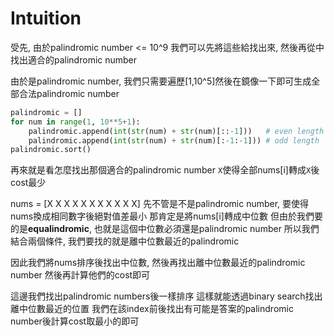 # Intuition

受先, 由於palindromic number <= 10^9
我們可以先將這些給找出來, 然後再從中找出適合的palindromic number

由於是palindromic number, 我們只需要遍歷[1,10^5]然後在鏡像一下即可生成全部合法palindromic number
```py
palindromic = []
for num in range(1, 10**5+1):
    palindromic.append(int(str(num) + str(num)[::-1]))   # even length
    palindromic.append(int(str(num) + str(num)[:-1:-1])) # odd length
palindromic.sort()
```

再來就是看怎麼找出那個適合的palindromic number `X`使得全部nums[i]轉成`X`後cost最少

nums = [X X X X X X X X X X X]
先不管是不是palindromic number, 要使得nums換成相同數字後絕對值差最小
那肯定是將nums[i]轉成中位數
但由於我們要的是**equalindromic**, 也就是這個中位數必須還是palindromic number
所以我們結合兩個條件, 我們要找的就是離中位數最近的palindromic

因此我們將nums排序後找出中位數, 然後再找出離中位數最近的palindromic number
然後再計算他們的cost即可

這邊我們找出palindromic numbers後一樣排序
這樣就能透過binary search找出離中位數最近的位置
我們在該index前後找出有可能是答案的palindromic number後計算cost取最小的即可